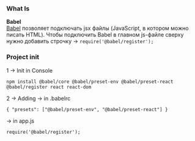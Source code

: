 ### What Is 
**Babel** <br>
[Babel](https://babeljs.io/docs/en/babel-preset-react) позволяет подключать jsx файлы (JavaScript, в котором можно писать HTML).
Чтобы подключить Babel в главном js-файле сверху нужно добавить строчку ->
`require('@babel/register');`

### Project init
1 -> Init in Console
```
npm install @babel/core @babel/preset-env @babel/preset-react
@babel/register react react-dom

```

2 -> Adding 
-> in .babelrc
```
{ "presets": ["@babel/preset-env", "@babel/preset-react"] }
```
-> in app.js
```
require('@babel/register');
```